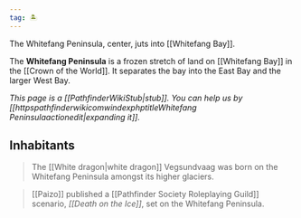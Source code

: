 ```yaml
---
tag: 🏝️
---
```

The Whitefang Peninsula, center, juts into [[Whitefang Bay]].
> 
The **Whitefang Peninsula** is a frozen stretch of land on [[Whitefang Bay]] in the [[Crown of the World]]. It separates the bay into the East Bay and the larger West Bay.



*This page is a [[PathfinderWikiStub|stub]]. You can help us by [[httpspathfinderwikicomwindexphptitleWhitefang Peninsulaactionedit|expanding it]].*


## Inhabitants

> The [[White dragon|white dragon]] Vegsundvaag was born on the Whitefang Peninsula amongst its higher glaciers.


> [[Paizo]] published a [[Pathfinder Society Roleplaying Guild]] scenario, *[[Death on the Ice]]*, set on the Whitefang Peninsula.






